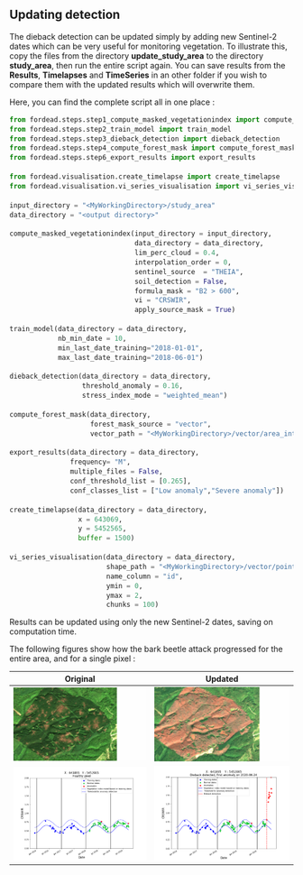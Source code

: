 ## Updating detection

The dieback detection can be updated simply by adding new Sentinel-2 dates which can be very useful for monitoring vegetation. To illustrate this, copy the files from the directory **update_study_area** to the directory **study_area**, then run the entire script again.
You can save results from the **Results**, **Timelapses** and **TimeSeries** in an other folder if you wish to compare them with the updated results which will overwrite them.

Here, you can find the complete script all in one place :
```python
from fordead.steps.step1_compute_masked_vegetationindex import compute_masked_vegetationindex
from fordead.steps.step2_train_model import train_model
from fordead.steps.step3_dieback_detection import dieback_detection
from fordead.steps.step4_compute_forest_mask import compute_forest_mask
from fordead.steps.step6_export_results import export_results

from fordead.visualisation.create_timelapse import create_timelapse
from fordead.visualisation.vi_series_visualisation import vi_series_visualisation

input_directory = "<MyWorkingDirectory>/study_area"
data_directory = "<output directory>"

compute_masked_vegetationindex(input_directory = input_directory, 
                               data_directory = data_directory, 
                               lim_perc_cloud = 0.4, 
                               interpolation_order = 0, 
                               sentinel_source  = "THEIA", 
                               soil_detection = False, 
                               formula_mask = "B2 > 600", 
                               vi = "CRSWIR", 
                               apply_source_mask = True)

train_model(data_directory = data_directory, 
            nb_min_date = 10, 
            min_last_date_training="2018-01-01", 
            max_last_date_training="2018-06-01")

dieback_detection(data_directory = data_directory, 
                  threshold_anomaly = 0.16,
				  stress_index_mode = "weighted_mean")
				  
compute_forest_mask(data_directory, 
                    forest_mask_source = "vector", 
                    vector_path = "<MyWorkingDirectory>/vector/area_interest.shp")
					
export_results(data_directory = data_directory, 
               frequency= "M", 
               multiple_files = False, 
			   conf_threshold_list = [0.265],
			   conf_classes_list = ["Low anomaly","Severe anomaly"])

create_timelapse(data_directory = data_directory, 
                 x = 643069, 
                 y = 5452565, 
                 buffer = 1500)

vi_series_visualisation(data_directory = data_directory, 
                        shape_path = "<MyWorkingDirectory>/vector/points_for_graphs.shp", 
                        name_column = "id", 
                        ymin = 0, 
                        ymax = 2, 
                        chunks = 100)
```

Results can be updated using only the new Sentinel-2 dates, saving on computation time. 

The following figures show how the bark beetle attack progressed for the entire area, and for a single pixel :

Original | Updated
:-------------------------:|:-------------------------:
![gif_results_original](Figures/gif_results_original.gif "gif_results_original") | ![gif_results_updated](Figures/gif_results_updated.gif "gif_results_updated")
![graph_healthy](Figures/graph_healthy.png "graph_healthy") | ![graph_updated](Figures/graph_updated.png "graph_updated")
